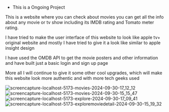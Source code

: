 * This is a Ongoing Project
  
This is a website where you can check about movies you can get all the info about any movie or tv show including its IMDB rating and Tomato meter rating.

I have tried to make the user interface of this website to look like apple tv+ original website and mostly I have tried to give it a look like similar to apple insight design 

I have used the OMDB API to get the movie posters and other information and have built just a basic login and sign up page 

More all I will continue to give it some other cool upgrades, which will make this website look more authentic and with more tech geeks used

![screencapture-localhost-5173-movies-2024-09-30-17_12_12](https://github.com/user-attachments/assets/d4808028-2d6d-4f26-866b-a1c7d79eb9df)
![screencapture-localhost-5173-movies-2024-09-30-15_15_47](https://github.com/user-attachments/assets/3521122c-396e-4c42-b878-14d3590893e0)
![screencapture-localhost-5173-explore-2024-09-30-17_09_41](https://github.com/user-attachments/assets/0f9c4ce1-9f4f-4a01-a5d4-48599577431a)
![screencapture-localhost-5173-exploremoviedetail-2024-09-30-15_19_32](https://github.com/user-attachments/assets/6b9934db-89b3-4e83-b7d8-6c65ca0016e9)
